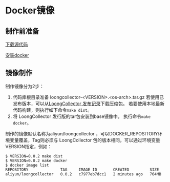 # Docker镜像

## 制作前准备

[下载源代码](download.md)

[安装docker](https://docs.docker.com/engine/install/)

## 镜像制作

制作镜像分为2步：

1. 代码库根目录准备 loongcollector-\<VERSION\>.\<os-arch\>.tar.gz
   若使用已发布版本，可以从[LoongCollector 发布记录](../release-notes/release-notes.md)下载压缩包。
   若要使用本地最新代码构建，则执行如下命令`make dist`。
2. 将 LoongCollector 发行版的tar包安装到base镜像中。
   执行命令`make docker`。

制作的镜像默认名称为aliyun/loongcollector ，可以DOCKER_REPOSITORY环境变量覆盖，Tag则必须与 LoongCollector 包的版本相同，可以通过环境变量VERSION指定，例如：

```shell
$ VERSION=0.0.2 make dist
$ VERSION=0.0.2 make docker
$ docker image list
REPOSITORY              TAG     IMAGE ID       CREATED         SIZE
aliyun/loongcollector   0.0.2   c7977eb7dcc1   2 minutes ago   764MB
```
